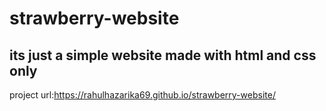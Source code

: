 # strawberry-website
## its just a simple website made with html and css only
project url:https://rahulhazarika69.github.io/strawberry-website/
